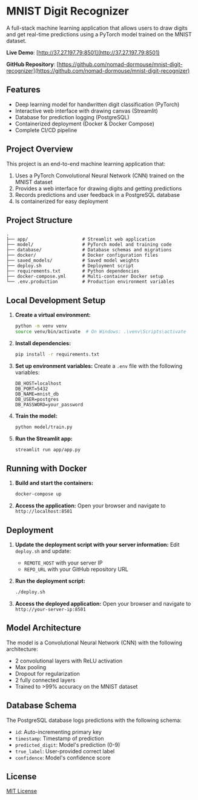 # MNIST Digit Recognizer

A full-stack machine learning application that allows users to draw digits and get real-time predictions using a PyTorch model trained on the MNIST dataset.

**Live Demo**: [http://37.27.197.79:8501](http://37.27.197.79:8501)

**GitHub Repository**: [https://github.com/nomad-dormouse/mnist-digit-recognizer](https://github.com/nomad-dormouse/mnist-digit-recognizer)

## Features

- Deep learning model for handwritten digit classification (PyTorch)
- Interactive web interface with drawing canvas (Streamlit)
- Database for prediction logging (PostgreSQL)
- Containerized deployment (Docker & Docker Compose)
- Complete CI/CD pipeline

## Project Overview

This project is an end-to-end machine learning application that:

1. Uses a PyTorch Convolutional Neural Network (CNN) trained on the MNIST dataset
2. Provides a web interface for drawing digits and getting predictions
3. Records predictions and user feedback in a PostgreSQL database
4. Is containerized for easy deployment

## Project Structure

```
.
├── app/                    # Streamlit web application
├── model/                  # PyTorch model and training code
├── database/               # Database schemas and migrations
├── docker/                 # Docker configuration files
├── saved_models/           # Saved model weights
├── deploy.sh               # Deployment script
├── requirements.txt        # Python dependencies
├── docker-compose.yml      # Multi-container Docker setup
└── .env.production         # Production environment variables
```

## Local Development Setup

1. **Create a virtual environment:**
   ```bash
   python -m venv venv
   source venv/bin/activate  # On Windows: .\venv\Scripts\activate
   ```

2. **Install dependencies:**
   ```bash
   pip install -r requirements.txt
   ```

3. **Set up environment variables:**
   Create a `.env` file with the following variables:
   ```
   DB_HOST=localhost
   DB_PORT=5432
   DB_NAME=mnist_db
   DB_USER=postgres
   DB_PASSWORD=your_password
   ```

4. **Train the model:**
   ```bash
   python model/train.py
   ```

5. **Run the Streamlit app:**
   ```bash
   streamlit run app/app.py
   ```

## Running with Docker

1. **Build and start the containers:**
   ```bash
   docker-compose up
   ```

2. **Access the application:**
   Open your browser and navigate to `http://localhost:8501`

## Deployment

1. **Update the deployment script with your server information:**
   Edit `deploy.sh` and update:
   - `REMOTE_HOST` with your server IP
   - `REPO_URL` with your GitHub repository URL

2. **Run the deployment script:**
   ```bash
   ./deploy.sh
   ```
3. **Access the deployed application:**
   Open your browser and navigate to `http://your-server-ip:8501`

## Model Architecture

The model is a Convolutional Neural Network (CNN) with the following architecture:
- 2 convolutional layers with ReLU activation
- Max pooling
- Dropout for regularization
- 2 fully connected layers
- Trained to >99% accuracy on the MNIST dataset

## Database Schema

The PostgreSQL database logs predictions with the following schema:
- `id`: Auto-incrementing primary key
- `timestamp`: Timestamp of prediction
- `predicted_digit`: Model's prediction (0-9)
- `true_label`: User-provided correct label
- `confidence`: Model's confidence score

## License

[MIT License](LICENSE) 
